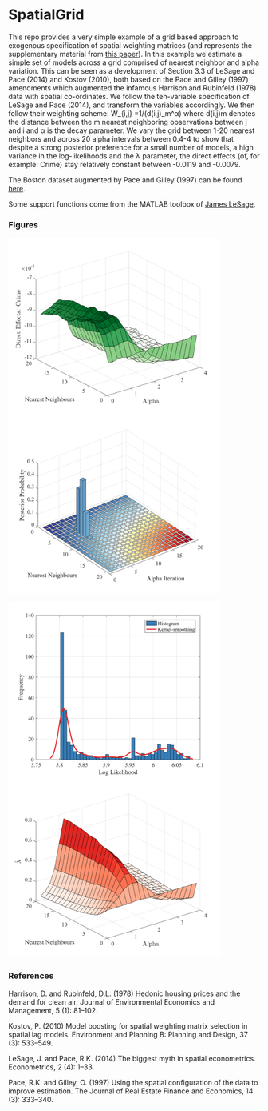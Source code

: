 # SpatialGrid

This repo provides a very simple example of a grid based approach to exogenous specification of spatial weighting matrices (and represents the supplementary material from [this paper](https://papers.ssrn.com/sol3/papers.cfm?abstract_id=2975838)). In this example we estimate a simple set of models across a grid comprised of nearest neighbor and alpha variation. This can be seen as a development of Section 3.3 of LeSage and Pace (2014) and Kostov (2010), both based on the Pace and Gilley (1997) amendments which augmented the infamous Harrison and Rubinfeld (1978) data with spatial co-ordinates. We follow the ten-variable specification of LeSage and Pace (2014), and transform the variables accordingly. We then follow their weighting scheme: W_{i,j} =1/(d(i,j)_m^α) where d(i,j)m denotes the distance between the m nearest neighboring observations between j and i and α is the decay parameter. We vary the grid between 1-20 nearest neighbors and across 20 alpha intervals between 0.4-4 to show that despite a strong posterior preference for a small number of models, a high variance in the log-likelihoods and the λ parameter, the direct effects (of, for example: Crime) stay relatively constant between -0.0119 and -0.0079. 

The Boston dataset augmented by Pace and Gilley (1997) can be found [here](https://artax.karlin.mff.cuni.cz/r-help/library/spdep/html/boston.html). 

Some support functions come from the MATLAB toolbox of [James LeSage](http://www.spatial-econometrics.com/).


### Figures 

<img src="https://github.com/crahal/SpatialGrid/blob/master/Figure_DEcrime.png" width="425"/> <img src="https://github.com/crahal/SpatialGrid/blob/master/Figure_bar3modelprobs.png" width="425"/> 

<img src="https://github.com/crahal/SpatialGrid/blob/master/Figure_histloglik.png" width="425"/> <img src="https://github.com/crahal/SpatialGrid/blob/master/Figure_lambda.png" width="425"/> 

### References

Harrison, D. and Rubinfeld, D.L. (1978) Hedonic housing prices and the demand for clean air. Journal
of Environmental Economics and Management, 5 (1): 81–102. 

Kostov, P. (2010) Model boosting for spatial weighting matrix selection in spatial lag models.
Environment and Planning B: Planning and Design, 37 (3): 533–549. 

LeSage, J. and Pace, R.K. (2014) The biggest myth in spatial econometrics. Econometrics, 2 (4): 1–33.

Pace, R.K. and Gilley, O. (1997) Using the spatial configuration of the data to improve estimation. The
Journal of Real Estate Finance and Economics, 14 (3): 333–340.

